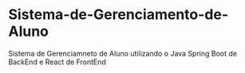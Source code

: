 # Sistema-de-Gerenciamento-de-Aluno
 Sistema de Gerenciamneto de Aluno utilizando o Java Spring Boot de BackEnd e React de FrontEnd
